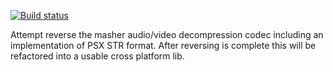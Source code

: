 [![Build status](https://paulsapps.visualstudio.com/DefaultCollection/_apis/public/build/definitions/8a250c8d-747e-4705-b4ff-802acb5a79d9/1/badge)](https://paulsapps.visualstudio.com/DefaultCollection/Alive/_BuildvNext#_a=completed&definitionType=2&definitionId=1)

Attempt reverse the masher audio/video decompression codec including an implementation of PSX STR format. After reversing is complete this will be refactored into a usable cross platform lib.
